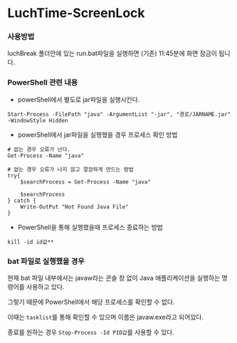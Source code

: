 # LuchTime-ScreenLock

### 사용방법
luchBreak 폴더안에 있는 run.bat파일을 실행하면 (기존) 11:45분에 화면 잠금이 됩니다.

### PowerShell 관련 내용
- powerShell에서 별도로 jar파일을 실행시킨다.

```Start-Process -FilePath "java" -ArgumentList "-jar", "경로/JARNAME.jar" -WindowStyle Hidden```

- powerShell에서 jar파일을 실행했을 경우 프로세스 확인 방법

```
# 없는 경우 오류가 난다.
Get-Process -Name "java"

# 없는 경우 오류가 나지 않고 깔끔하게 만드는 방법
try{
	$searchProcess = Get-Process -Name "java"
    
    $searchProcess
} catch {
	Write-OutPut "Not Found Java File"
}
```

- PowerShell을 통해 실행했을때 프로세스 종료하는 방법

```kill -id id값**```

### bat 파일로 실행했을 경우
현재 bat 파일 내부에서는 javaw라는 콘솔 창 없이 Java 애플리케이션을 실행하는 명령어를 사용하고 있다.

그렇기 때문에 PowerShell에서 해당 프로세스를 확인할 수 없다.

이때는 ```tasklist```를 통해 확인할 수 있으며 이름은 javaw.exe라고 되어있다.

종료를 원하는 경우 ```Stop-Process -Id PID값```를 사용할 수 있다.
